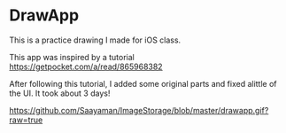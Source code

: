 # DrawApp
This is a practice drawing I made for iOS class.

This app was inspired by a tutorial
https://getpocket.com/a/read/865968382

After following this tutorial, I added some original parts and fixed alittle of the UI.
It took about 3 days!

https://github.com/Saayaman/ImageStorage/blob/master/drawapp.gif?raw=true
